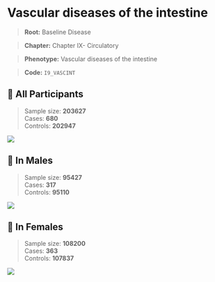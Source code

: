 # Vascular diseases of the intestine

> **Root:** Baseline Disease  

> **Chapter:** Chapter IX- Circulatory  

> **Phenotype:** Vascular diseases of the intestine  

> **Code:** `I9_VASCINT`

## 🧪 All Participants  
> Sample size: **203627**  
> Cases: **680**  
> Controls: **202947**
<img src="/Disease/Figures/ALL/Incidence/I9_VASCINT.png"/>
<CsvTable src="/Disease/Data/ALL/Incidence/COX_I9_VASCINT.csv" label="🔍 View full results" />

## 👨 In Males  
> Sample size: **95427**  
> Cases: **317**  
> Controls: **95110**
<img src="/Disease/Figures/Male/Incidence/I9_VASCINT.png"/>
<CsvTable src="/Disease/Data/Male/Incidence/COX_I9_VASCINT.csv" label="🔍 View full results" />

## 👩 In Females  
> Sample size: **108200**  
> Cases: **363**  
> Controls: **107837**
<img src="/Disease/Figures/Female/Incidence/I9_VASCINT.png"/>
<CsvTable src="/Disease/Data/Female/Incidence/COX_I9_VASCINT.csv" label="🔍 View full results" />

